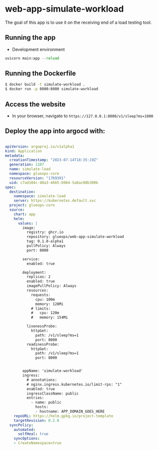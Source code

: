 # web-app-simulate-workload
The goal of this app is to use it on the receiving end of a load testing tool. 

## Running the app

- Development environment

```python
uvicorn main:app --reload
```

## Running the Dockerfile

```bash
$ docker build -t simulate-workload .
$ docker run -p 8000:8000 simulate-workload
```

## Access the website

- In your browser, navigate to ```https://127.0.0.1:8000/v1/sleep?ms=1000```



## Deploy the app into argocd with:


```yaml

apiVersion: argoproj.io/v1alpha1
kind: Application
metadata:
  creationTimestamp: "2023-07-14T18:35:19Z"
  generation: 1107
  name: simulate-load
  namespace: glueops-core
  resourceVersion: "1769391"
  uid: c7ad104c-48a3-4665-b984-5a8ac08b300b
spec:
  destination:
    namespace: simulate-load
    server: https://kubernetes.default.svc
  project: glueops-core
  source:
    chart: app
    helm:
      values: |
        image:
          registry: ghcr.io
          repository: glueops/web-app-simulate-workload
          tag: 0.1.0-alpha1
          pullPolicy: Always
          port: 8000

        service:
          enabled: true

        deployment:
          replicas: 2
          enabled: true
          imagePullPolicy: Always
          resources:
            requests:
              cpu: 100m
              memory: 128Mi
            # limits:
            #   cpu: 120m
            #   memory: 154Mi

          livenessProbe:
            httpGet:
              path: /v1/sleep?ms=1
              port: 8000
          readinessProbe:
            httpGet:
              path: /v1/sleep?ms=1
              port: 8000


        appName: 'simulate-workload'
        ingress:
          # annotations:
          # nginx.ingress.kubernetes.io/limit-rps: "1"
          enabled: true
          ingressClassName: public
          entries:
            - name: public
              hosts:
              - hostname: APP_DOMAIN_GOES_HERE
    repoURL: https://helm.gpkg.io/project-template
    targetRevision: 0.2.0
  syncPolicy:
    automated:
      selfHeal: true
    syncOptions:
    - CreateNamespace=true
```
